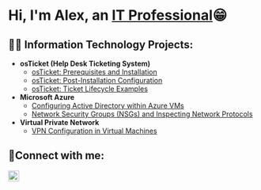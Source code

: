<h1>Hi, I'm Alex, an <a href="https://www.linkedin.com/in/alex-adan-b79521344/">IT Professional</a>😁</h1>

<h2>👨‍💻 Information Technology Projects:</h2>

- <b>osTicket (Help Desk Ticketing System)</b>
  - [osTicket: Prerequisites and Installation](https://github.com/alex-adan/osticket-prereqs)
  - [osTicket: Post-Installation Configuration](https://github.com/alex-adan/post-install-config)
  - [osTicket: Ticket Lifecycle Examples](https://github.com/alex-adan/ticket-lifecycle)
- <b>Microsoft Azure</b>
  - [Configuring Active Directory within Azure VMs](https://github.com/alex-adan/configure-ad)
  - [Network Security Groups (NSGs) and Inspecting Network Protocols](https://github.com/alex-adan/azure-network-protocols)
- <b>Virtual Private Network</b>
  - [VPN Configuration in Virtual Machines](https://github.com/alex-adan/vpn-vm)

<h2>🤝Connect with me:</h2>

[<img align="left" alt="Alex | LinkedIn" width="22px" src="https://cdn.jsdelivr.net/npm/simple-icons@v3/icons/linkedin.svg" />][linkedin]

[linkedin]: https://www.linkedin.com/in/alex-adan-b79521344/
